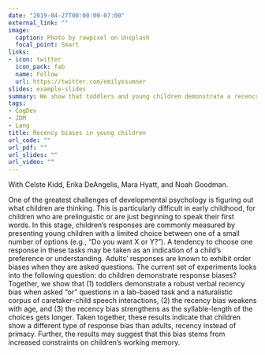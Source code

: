 ```yaml
---
date: "2019-04-27T00:00:00-07:00"
external_link: ""
image:
  caption: Photo by rawpixel on Unsplash
  focal_point: Smart
links:
- icon: twitter
  icon_pack: fab
  name: Follow
  url: https://twitter.com/emilyssumner
slides: example-slides
summary: We show that toddlers and young children demonstrate a recency bias when answering questions verbally.  
tags:
- CogDev
- JDM
- Lang
title: Recency biases in young children
url_code: ""
url_pdf: ""
url_slides: ""
url_video: ""
---
```

With Celste Kidd, Erika DeAngelis, Mara Hyatt, and Noah Goodman.

One of the greatest challenges of developmental psychology is figuring out what children are thinking. This is particularly difficult in early childhood, for children who are prelinguistic or are just beginning to speak their first words. In this stage, children’s responses are commonly measured by presenting young children with a limited choice between one of a small number of options (e.g., “Do you want X or Y?”). A tendency to choose one response in these tasks may be taken as an indication of a child’s preference or understanding. Adults’ responses are known to exhibit order biases when they are asked questions. The current set of experiments looks into the following question: do children demonstrate response biases? Together, we show that (1) toddlers demonstrate a robust verbal recency bias when asked “or” questions in a lab-based task and a naturalistic corpus of caretaker-child speech interactions, (2) the recency bias weakens with age, and (3) the recency bias strengthens as the syllable-length of the choices gets longer. Taken together, these results indicate that children show a different type of response bias than adults, recency instead of primacy. Further, the results may suggest that this bias stems from increased constraints on children’s working memory. 


